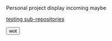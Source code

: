 <html>
Personal project display incoming maybe

<a href="https://GuavTek.github.io/testing"> testing sub-repositories </a>

 <button type="button" onclick="changeContent()"> wot </button>

<p id="content">  </p>

<script>
function changeContent() {
  document.getElementById("content").innerHTML = "Paragraph changed!"; 
}  
</script>

</html>
